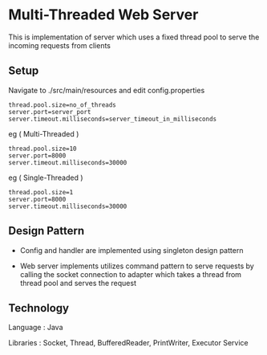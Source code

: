 # Multi-Threaded Web Server

This is implementation of server which uses a fixed thread pool to serve the incoming requests from clients

## Setup

Navigate to ./src/main/resources and edit config.properties

```
thread.pool.size=no_of_threads
server.port=server_port 
server.timeout.milliseconds=server_timeout_in_milliseconds
```
eg ( Multi-Threaded )

```
thread.pool.size=10
server.port=8000
server.timeout.milliseconds=30000
```

eg ( Single-Threaded )

```
thread.pool.size=1
server.port=8000
server.timeout.milliseconds=30000
```

## Design Pattern
- Config and handler are implemented using singleton design pattern

- Web server implements utilizes command pattern to serve requests by calling the socket connection to adapter which takes a thread from thread pool and serves the request

## Technology
Language : Java

Libraries : Socket, Thread, BufferedReader, PrintWriter, Executor Service

